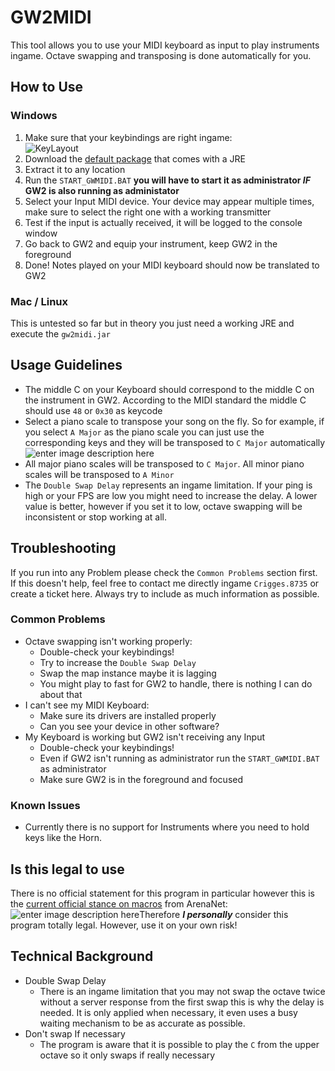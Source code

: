 # GW2MIDI  
This tool allows you to use your MIDI keyboard as input to play instruments ingame. Octave swapping and transposing is done automatically for you.

## How to Use

### Windows  
1. Make sure that your keybindings are right ingame:  
![KeyLayout](http://gw2mb.com/image/controls.png)  
2. Download the [default package](https://github.com/Crigges/GW2MIDI/releases/download/v0.1/gw2midi_v0.1_jre.zip) that comes with a JRE  
3. Extract it to any location  
4. Run the `START_GWMIDI.BAT` **you will have to start it as administrator *IF* GW2 is also running as administator**  
5. Select your Input MIDI device. Your device may appear multiple times, make sure to select the right one with a working transmitter  
6. Test if the input is actually received, it will be logged to the console window  
7. Go back to GW2 and equip your instrument, keep GW2 in the foreground  
8. Done! Notes played on your MIDI keyboard should now be translated to GW2

### Mac / Linux  
This is untested so far but in theory you just need a working JRE and execute the `gw2midi.jar`

## Usage Guidelines  
* The middle C on your Keyboard should correspond to the middle C on the instrument in GW2. According to the MIDI standard the middle C should use `48` or `0x30` as keycode  
* Select a piano scale to transpose your song on the fly. So for example, if you select `A Major` as the piano scale you can just use the corresponding keys and they will be transposed to `C Major` automatically  
![enter image description here](https://www.pianoscales.org/images/A.png)  
* All major piano scales will be transposed to `C Major`. All minor piano scales will be transposed to `A Minor`  
* The `Double Swap Delay` represents an ingame limitation. If your ping is high or your FPS are low you might need to increase the delay. A lower value is better, however if you set it to low, octave swapping will be inconsistent or stop working at all.

## Troubleshooting

If you run into any Problem please check the `Common Problems` section first. If this doesn't help, feel free to contact me directly ingame `Crigges.8735` or create a ticket here. Always try to include as much information as possible.

### Common Problems  
* Octave swapping isn't working properly:  
    * Double-check your keybindings!  
    * Try to increase the `Double Swap Delay`  
    * Swap the map instance maybe it is lagging  
    * You might play to fast for GW2 to handle, there is nothing I can do about that  
* I can't see my MIDI Keyboard:  
    * Make sure its drivers are installed properly  
    * Can you see your device in other software?  
* My Keyboard is working but GW2 isn't receiving any Input  
    * Double-check your keybindings!  
    * Even if GW2 isn't running as administrator run the `START_GWMIDI.BAT` as administrator  
    * Make sure GW2 is in the foreground and focused

### Known Issues  
* Currently there is no support for Instruments where you need to hold keys like the Horn.

## Is this legal to use

There is no official statement for this program in particular however this is the [current official stance on macros](https://en-forum.guildwars2.com/discussion/65554/policy-macros-and-macro-use) from ArenaNet: ![enter image description here](https://i.snipboard.io/L8SmYJ.jpg)Therefore ***I personally*** consider this program totally legal. However, use it on your own risk!

## Technical Background

* Double Swap Delay  
    * There is an ingame limitation that you may not swap the octave twice without a server response from the first swap this is why the delay is needed. It is only applied when necessary, it even uses a busy waiting mechanism to be as accurate as possible.  
* Don't swap If necessary  
    * The program is aware that it is possible to play the `C` from the upper octave so it only swaps if really necessary
